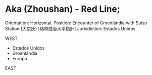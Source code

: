 # Aka (Zhoushan) - Red Line;

Orientation: Horizontal.
Position: Encounter of Groenlândia with Suiso Station (大京灰) [格林威治水平指針]
Jurisdiction: Estados Unidos.

WEST

- Estados Unidos
- Groenlândia
- Europa

EAST